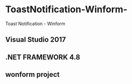 # ToastNotification-Winform-
Toast Notification - Winform

## Visual Studio 2017
## .NET FRAMEWORK 4.8
## wonform project
